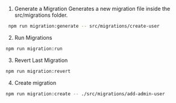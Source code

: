 1. Generate a Migration
   Generates a new migration file inside the src/migrations folder.

```bash
 npm run migration:generate -- src/migrations/create-user
```

2. Run Migrations

```bash
npm run migration:run
```

3. Revert Last Migration

```bash
npm run migration:revert
```

4. Create migration

```bash
npm run migration:create -- ./src/migrations/add-admin-user
```
